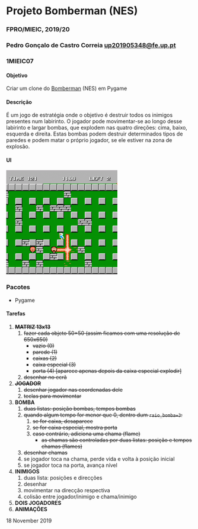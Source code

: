 # Projeto Bomberman (NES)
### FPRO/MIEIC, 2019/20
### Pedro Gonçalo de Castro Correia up201905348@fe.up.pt
### 1MIEIC07 

#### Objetivo

Criar um clone do [Bomberman](https://www.retrogames.cz/play_085-NES.php) (NES) em Pygame

#### Descrição

É um jogo de estratégia onde o objetivo é destruir todos os inimigos presentes num labirinto.
O jogador pode movimentar-se ao longo desse labirinto e largar bombas, que explodem nas quatro
direções: cima, baixo, esquerda e direita. Estas bombas podem destruir determinados tipos de paredes
e podem matar o próprio jogador, se ele estiver na zona de explosão.

#### UI

![](ui.gif)

### Pacotes

- Pygame

#### Tarefas

1. ~~**MATRIZ 13x13**~~
   1. ~~fazer cada objeto 50×50 (assim ficamos com uma resolução de 650x650)~~
      * ~~vazio (0)~~
      * ~~parede (1)~~
      * ~~caixas (2)~~
      * ~~caixa especial (3)~~
      * ~~porta (4) [aparece apenas depois da caixa especial explodir]~~
   1. ~~desenhar no ecrã~~
1. ~~**JOGADOR**~~
   1. ~~desenhar jogador nas coordenadas dele~~
   1. ~~teclas para movimentar~~
1. **BOMBA**
   1. ~~duas listas: posição bombas, tempos bombas~~
   1. ~~quando algum tempo for menor que 0, dentro dum `raio_bomba=3`:~~
      1. ~~se for caixa, desaparece~~
      1. ~~se for caixa especial, mostra porta~~
      1. ~~caso contrário, adiciona uma chama (flame)~~
         * ~~as chamas são controladas por duas listas: posição e tempos chamas (flames)~~
   1. ~~desenhar chamas~~
   1. se jogador toca na chama, perde vida e volta à posição inicial
   1. se jogador toca na porta, avança nível
1. **INIMIGOS**
   1. duas lista: posições e direcções
   1. desenhar
   1. movimentar na direcção respectiva
   1. colisão entre jogador/inimigo e chama/inimigo
1. **DOIS JOGADORES**
1. **ANIMAÇÕES**

18 November 2019
